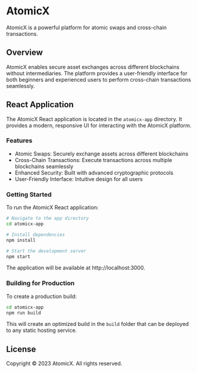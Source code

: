 # AtomicX

AtomicX is a powerful platform for atomic swaps and cross-chain transactions.

## Overview

AtomicX enables secure asset exchanges across different blockchains without intermediaries. The platform provides a user-friendly interface for both beginners and experienced users to perform cross-chain transactions seamlessly.

## React Application

The AtomicX React application is located in the `atomicx-app` directory. It provides a modern, responsive UI for interacting with the AtomicX platform.

### Features

- Atomic Swaps: Securely exchange assets across different blockchains
- Cross-Chain Transactions: Execute transactions across multiple blockchains seamlessly
- Enhanced Security: Built with advanced cryptographic protocols
- User-Friendly Interface: Intuitive design for all users

### Getting Started

To run the AtomicX React application:

```bash
# Navigate to the app directory
cd atomicx-app

# Install dependencies
npm install

# Start the development server
npm start
```

The application will be available at http://localhost:3000.

### Building for Production

To create a production build:

```bash
cd atomicx-app
npm run build
```

This will create an optimized build in the `build` folder that can be deployed to any static hosting service.

## License

Copyright © 2023 AtomicX. All rights reserved.